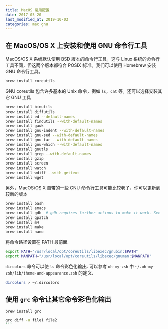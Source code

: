 ```yaml
---
title: MacOS 常用配置
date: 2017-05-20
last_modified_at: 2019-10-03
categories: mac gnu
---
```


## 在 MacOS/OS X 上安装和使用 GNU 命令行工具

MacOS/OS X 系统默认使用 BSD 版本的命令行工具，这与 Linux 系统的命令行工具不同，但这两个版本都符合 POSIX 标准。我们可以使用 Homebrew 安装 GNU 命令行工具。

```zsh
brew install coreutils
```

GNU coreutils 包含许多基本的 Unix 命令，例如 `ls`，`cat` 等。还可以选择安装其它 GNU 工具

```zsh
brew install binutils
brew install diffutils
brew install ed --default-names
brew install findutils --with-default-names
brew install gawk
brew install gnu-indent --with-default-names
brew install gnu-sed --with-default-names
brew install gnu-tar --with-default-names
brew install gnu-which --with-default-names
brew install gnutls
brew install grep --with-default-names
brew install gzip
brew install screen
brew install watch
brew install wdiff --with-gettext
brew install wget
```

另外，MacOS/OS X 自带的一些 GNU 命令行工具可能比较老了，你可以更新到较新的版本

```zsh
brew install bash
brew install emacs
brew install gdb  # gdb requires further actions to make it work. See `brew info gdb`.
brew install gpatch
brew install m4
brew install make
brew install nano
```

将命令路径设置在 PATH 最前面.

```zsh
export PATH="/usr/local/opt/coreutils/libexec/gnubin:$PATH"
export MANPATH="/usr/local/opt/coreutils/libexec/gnuman:$MANPATH"
```

`dircolors` 命令可以使 `ls` 命令彩色化输出. 可以参考 `oh-my-zsh` 中 `~/.oh-my-zsh/lib/theme-and-appearance.zsh` 的定义.

```zsh
dircolors > ~/.dircolors
```

## 使用 `grc` 命令让其它命令彩色化输出

``````zsh
brew install grc

grc diff -u file1 file2
```
